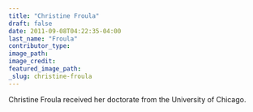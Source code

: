 ```yaml
---
title: "Christine Froula"
draft: false
date: 2011-09-08T04:22:35-04:00
last_name: "Froula"
contributor_type:
image_path:
image_credit:
featured_image_path:
_slug: christine-froula
---
```


Christine Froula received her doctorate from the University of Chicago.

